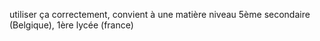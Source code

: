 utiliser ça correctement, convient à une matière niveau 5ème secondaire (Belgique), 1ère lycée (france)
